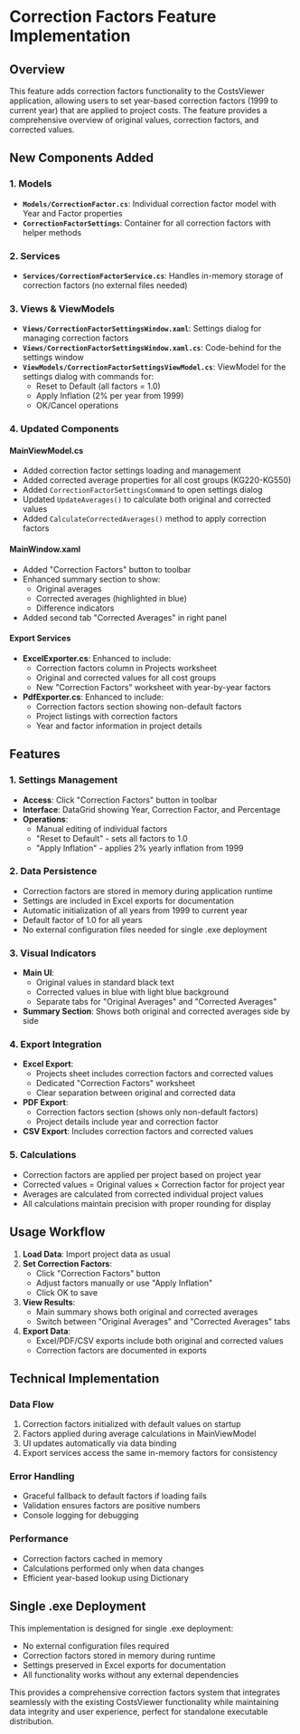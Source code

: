 # Correction Factors Feature Implementation

## Overview
This feature adds correction factors functionality to the CostsViewer application, allowing users to set year-based correction factors (1999 to current year) that are applied to project costs. The feature provides a comprehensive overview of original values, correction factors, and corrected values.

## New Components Added

### 1. Models
- **`Models/CorrectionFactor.cs`**: Individual correction factor model with Year and Factor properties
- **`CorrectionFactorSettings`**: Container for all correction factors with helper methods

### 2. Services
- **`Services/CorrectionFactorService.cs`**: Handles in-memory storage of correction factors (no external files needed)

### 3. Views & ViewModels
- **`Views/CorrectionFactorSettingsWindow.xaml`**: Settings dialog for managing correction factors
- **`Views/CorrectionFactorSettingsWindow.xaml.cs`**: Code-behind for the settings window
- **`ViewModels/CorrectionFactorSettingsViewModel.cs`**: ViewModel for the settings dialog with commands for:
  - Reset to Default (all factors = 1.0)
  - Apply Inflation (2% per year from 1999)
  - OK/Cancel operations

### 4. Updated Components

#### MainViewModel.cs
- Added correction factor settings loading and management
- Added corrected average properties for all cost groups (KG220-KG550)
- Added `CorrectionFactorSettingsCommand` to open settings dialog
- Updated `UpdateAverages()` to calculate both original and corrected values
- Added `CalculateCorrectedAverages()` method to apply correction factors

#### MainWindow.xaml
- Added "Correction Factors" button to toolbar
- Enhanced summary section to show:
  - Original averages
  - Corrected averages (highlighted in blue)
  - Difference indicators
- Added second tab "Corrected Averages" in right panel

#### Export Services
- **ExcelExporter.cs**: Enhanced to include:
  - Correction factors column in Projects worksheet
  - Original and corrected values for all cost groups
  - New "Correction Factors" worksheet with year-by-year factors
- **PdfExporter.cs**: Enhanced to include:
  - Correction factors section showing non-default factors
  - Project listings with correction factors
  - Year and factor information in project details

## Features

### 1. Settings Management
- **Access**: Click "Correction Factors" button in toolbar
- **Interface**: DataGrid showing Year, Correction Factor, and Percentage
- **Operations**:
  - Manual editing of individual factors
  - "Reset to Default" - sets all factors to 1.0
  - "Apply Inflation" - applies 2% yearly inflation from 1999

### 2. Data Persistence
- Correction factors are stored in memory during application runtime
- Settings are included in Excel exports for documentation
- Automatic initialization of all years from 1999 to current year
- Default factor of 1.0 for all years
- No external configuration files needed for single .exe deployment

### 3. Visual Indicators
- **Main UI**: 
  - Original values in standard black text
  - Corrected values in blue with light blue background
  - Separate tabs for "Original Averages" and "Corrected Averages"
- **Summary Section**: Shows both original and corrected averages side by side

### 4. Export Integration
- **Excel Export**: 
  - Projects sheet includes correction factors and corrected values
  - Dedicated "Correction Factors" worksheet
  - Clear separation between original and corrected data
- **PDF Export**: 
  - Correction factors section (shows only non-default factors)
  - Project details include year and correction factor
- **CSV Export**: Includes correction factors and corrected values

### 5. Calculations
- Correction factors are applied per project based on project year
- Corrected values = Original values × Correction factor for project year
- Averages are calculated from corrected individual project values
- All calculations maintain precision with proper rounding for display

## Usage Workflow

1. **Load Data**: Import project data as usual
2. **Set Correction Factors**: 
   - Click "Correction Factors" button
   - Adjust factors manually or use "Apply Inflation"
   - Click OK to save
3. **View Results**: 
   - Main summary shows both original and corrected averages
   - Switch between "Original Averages" and "Corrected Averages" tabs
4. **Export Data**: 
   - Excel/PDF/CSV exports include both original and corrected values
   - Correction factors are documented in exports

## Technical Implementation

### Data Flow
1. Correction factors initialized with default values on startup
2. Factors applied during average calculations in MainViewModel
3. UI updates automatically via data binding
4. Export services access the same in-memory factors for consistency

### Error Handling
- Graceful fallback to default factors if loading fails
- Validation ensures factors are positive numbers
- Console logging for debugging

### Performance
- Correction factors cached in memory
- Calculations performed only when data changes
- Efficient year-based lookup using Dictionary

## Single .exe Deployment

This implementation is designed for single .exe deployment:
- No external configuration files required
- Correction factors stored in memory during runtime
- Settings preserved in Excel exports for documentation
- All functionality works without any external dependencies

This provides a comprehensive correction factors system that integrates seamlessly with the existing CostsViewer functionality while maintaining data integrity and user experience, perfect for standalone executable distribution.
